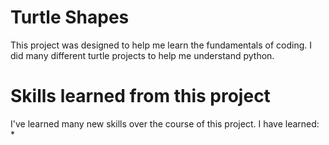 # Turtle Shapes
This project was designed to help me learn the fundamentals of coding. I did many different turtle projects to help me understand python.
# Skills learned from this project
I've learned many new skills over the course of this project. I have learned:
* 